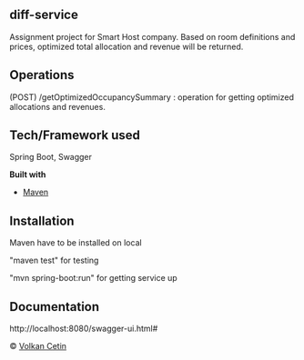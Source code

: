 ## diff-service
Assignment project for Smart Host company.
Based on room definitions and prices, optimized total allocation 
and revenue will be returned.

## Operations
(POST) /getOptimizedOccupancySummary  : operation for getting optimized allocations and revenues.

## Tech/Framework used
Spring Boot, Swagger

<b>Built with</b>
- [Maven](https://maven.apache.org/)

## Installation

Maven have to be installed on local

"maven test" for testing

"mvn spring-boot:run" for getting service up 

## Documentation
http://localhost:8080/swagger-ui.html#
      
© [Volkan Cetin]()
